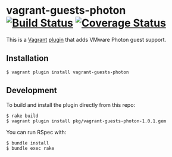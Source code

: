 # vagrant-guests-photon [![Build Status](https://travis-ci.org/vmware/vagrant-guests-photon.svg)](https://travis-ci.org/vmware/vagrant-guests-photon) [![Coverage Status](https://coveralls.io/repos/vmware/vagrant-guests-photon/badge.svg?branch=master&service=github)](https://coveralls.io/github/vmware/vagrant-guests-photon?branch=master)
This is a [Vagrant](http://www.vagrantup.com/) [plugin](http://docs.vagrantup.com/v2/plugins/index.html) that adds VMware Photon guest support.

## Installation

```
$ vagrant plugin install vagrant-guests-photon
```

## Development
To build and install the plugin directly from this repo:

```
$ rake build
$ vagrant plugin install pkg/vagrant-guests-photon-1.0.1.gem
```

You can run RSpec with:

```
$ bundle install
$ bundle exec rake
```
